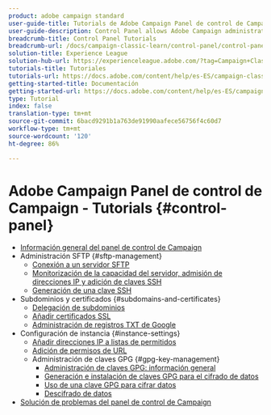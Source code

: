 ```yaml
---
product: adobe campaign standard
user-guide-title: Tutorials de Adobe Campaign Panel de control de Campaign
user-guide-description: Control Panel allows Adobe Campaign administrators to monitor key assets and perform administrative tasks, such as managing the SFTP storage by instance or allow list IP addresses.
breadcrumb-title: Control Panel Tutorials
breadcrumb-url: /docs/campaign-classic-learn/control-panel/control-panel-overview.html
solution-title: Experience League
solution-hub-url: https://experienceleague.adobe.com/?tag=Campaign+Classic#recommended/solutions/campaign
tutorials-title: Tutoriales
tutorials-url: https://docs.adobe.com/content/help/es-ES/campaign-classic-learn/tutorials/overview.html
getting-started-title: Documentación
getting-started-url: https://docs.adobe.com/content/help/es-ES/campaign-classic/using/getting-started/starting-with-adobe-campaign/about-adobe-campaign-classic.html
type: Tutorial
index: false
translation-type: tm+mt
source-git-commit: 6bacd9291b1a763de91990aafece56756f4c60d7
workflow-type: tm+mt
source-wordcount: '120'
ht-degree: 86%

---
```



# Adobe Campaign Panel de control de Campaign - Tutorials {#control-panel}

+ [Información general del panel de control de Campaign](/help/control-panel-tutorials/control-panel-overview.md)
+ Administración SFTP {#sftp-management}
   + [Conexión a un servidor SFTP](/help/control-panel-tutorials/sftp-management/connect-to-sftp-server.md)
   + [Monitorización de la capacidad del servidor, admisión de direcciones IP y adición de claves SSH](/help/control-panel-tutorials/sftp-management/monitoring-server-capacity-allow-listing-adding-ssh-key.md)
   + [Generación de una clave SSH](/help/control-panel-tutorials/sftp-management/generate-ssh-key.md)
+ Subdominios y certificados {#subdomains-and-certificates}
   + [Delegación de subdominios](/help/control-panel-tutorials/subdomains-and-certificates/subdomain-delegation.md)
   + [Añadir certificados SSL](/help/control-panel-tutorials/subdomains-and-certificates/adding-ssl-certificates.md)
   + [Administración de registros TXT de Google](/help/control-panel-tutorials/subdomains-and-certificates/google-txt-record-management.md)
+ Configuración de instancia {#instance-settings}
   + [Añadir direcciones IP a listas de permitidos](/help/control-panel-tutorials/instance-settings/ip-allow-listing.md)
   + [Adición de permisos de URL](/help/control-panel-tutorials/instance-settings/adding-url-permissions.md)
   + Administración de claves GPG {#gpg-key-management}
      + [Administración de claves GPG: información general](/help/control-panel-tutorials/instance-settings/gpg-key-management/gpg-key-management-overview.md)
      + [Generación e instalación de claves GPG para el cifrado de datos](/help/control-panel-tutorials/instance-settings/gpg-key-management/generating-and-installing-gpg-keys-for-data-encryption.md)
      + [Uso de una clave GPG para cifrar datos](/help/control-panel-tutorials/instance-settings/gpg-key-management/using-a-gpg-key-to-encrypt-data.md)
      + [Descifrado de datos](/help/control-panel-tutorials/instance-settings/gpg-key-management/decrypting-data.md)
+ [Solución de problemas del panel de control de Campaign](/help/control-panel-tutorials/trouble-shooting.md)
